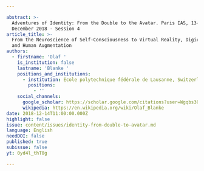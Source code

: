 ```yaml
---

abstract: >-
  Adventures of Identity: From the Double to the Avatar. Paris IAS, 13-14
  December 2018 - Session 4
article_title: >-
  From the Neuroscience of Self-Consciousness to Virtual Reality, Digiceuticals,
  and Human Augmentation
authors:
  - firstname: 'Olaf '
    is_institution: false
    lastname: 'Blanke '
    positions_and_institutions:
      - institution: École polytechnique fédérale de Lausanne, Switzerland
        positions:
          - ''
    social_channels:
      google_scholar: https://scholar.google.com/citations?user=Wgqbs30AAAAJ&hl=en
      wikipedia: https://en.wikipedia.org/wiki/Olaf_Blanke
date: 2018-12-14T11:00:00.000Z
highlight: false
issue: content/issues/identity-from-double-to-avatar.md
language: English
needDOI: false
published: true
subissue: false
yt: 0yd4l_thT0g

---
```



<Youtube yt="0yd4l_thT0g" caption="From the Neuroscience of Self-Consciousness to Virtual Reality, Digiceuticals, and Human Augmentation"></Youtube>